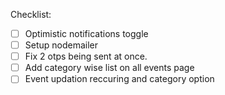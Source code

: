 Checklist:

- [ ] Optimistic notifications toggle
- [ ] Setup nodemailer
- [ ] Fix 2 otps being sent at once.
- [ ] Add category wise list on all events page
- [ ] Event updation reccuring and category option
